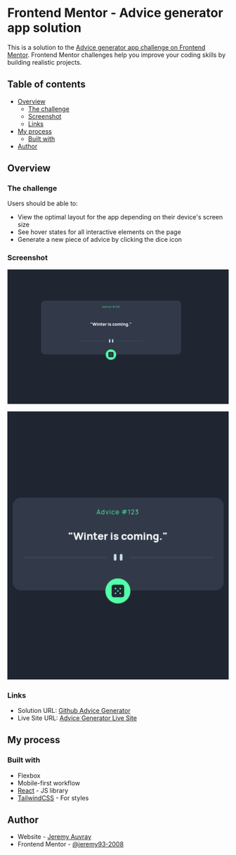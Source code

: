 # Frontend Mentor - Advice generator app solution

This is a solution to the [Advice generator app challenge on Frontend Mentor](https://www.frontendmentor.io/challenges/advice-generator-app-QdUG-13db). Frontend Mentor challenges help you improve your coding skills by building realistic projects.

## Table of contents

-   [Overview](#overview)
    -   [The challenge](#the-challenge)
    -   [Screenshot](#screenshot)
    -   [Links](#links)
-   [My process](#my-process)
    -   [Built with](#built-with)
-   [Author](#author)

## Overview

### The challenge

Users should be able to:

-   View the optimal layout for the app depending on their device's screen size
-   See hover states for all interactive elements on the page
-   Generate a new piece of advice by clicking the dice icon

### Screenshot

![Desktop](./screenshot.png)

![Mobile](./screenshot-m.png)

### Links

-   Solution URL: [Github Advice Generator](https://github.com/jeremy93-2008/advice-generator)
-   Live Site URL: [Advice Generator Live Site](https://jeremy93-2008.github.io/advice-generator/)

## My process

### Built with

-   Flexbox
-   Mobile-first workflow
-   [React](https://reactjs.org/) - JS library
-   [TailwindCSS](https://tailwindcss.com/) - For styles

## Author

-   Website - [Jeremy Auvray](https://github.com/jeremy93-2008)
-   Frontend Mentor - [@jeremy93-2008](https://www.frontendmentor.io/profile/jeremy93-2008)
